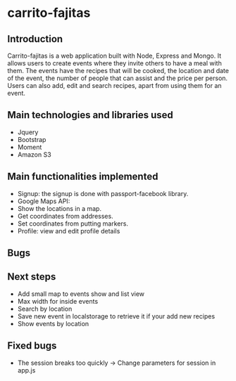 # carrito-fajitas

## Introduction

Carrito-fajitas is a web application built with Node, Express and Mongo. It allows users to create events where they invite others to have a meal with them. The events have the recipes that will be cooked, the location and date of the event, the number of people that can assist and the price per person. Users can also add, edit and search recipes, apart from using them for an event. 

## Main technologies and libraries used
* Jquery
* Bootstrap
* Moment
* Amazon S3

## Main functionalities implemented

* Signup: the signup is done with passport-facebook library.
* Google Maps API: 
 * Show the locations in a map.
 * Get coordinates from addresses.
 * Set coordinates from putting markers.
* Profile: view and edit profile details

## Bugs


## Next steps

* Add small map to events show and list view 
* Max width for inside events 
* Search by location
* Save new event in localstorage to retrieve it if your add new recipes
* Show events by location

## Fixed bugs

* The session breaks too quickly -> Change parameters for session in app.js